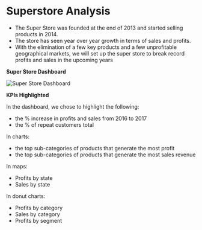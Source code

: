 # Superstore Analysis

- The Super Store was founded at the end of 2013 and started selling products in 2014. 
- The store has seen year over year growth in terms of sales and profits. 
- With the elimination of a few key products and a few unprofitable geographical markets, we will set up the super store to break record profits and sales in the upcoming years

**Super Store Dashboard**

![Super Store Dashboard](https://github.com/jessicapeterson/superstore_analysis/blob/main/images/superstore_dashboard.png)

**KPIs Highlighted**

In the dashboard, we chose to highlight the following:
- the % increase in profits and sales from 2016 to 2017
- the % of repeat customers total

In charts:
- the top sub-categories of products that generate the most profit
- the top sub-categories of products that generate the most sales revenue

In maps:
- Profits by state
- Sales by state

In donut charts:
- Profits by category
- Sales by category
- Profits by segment